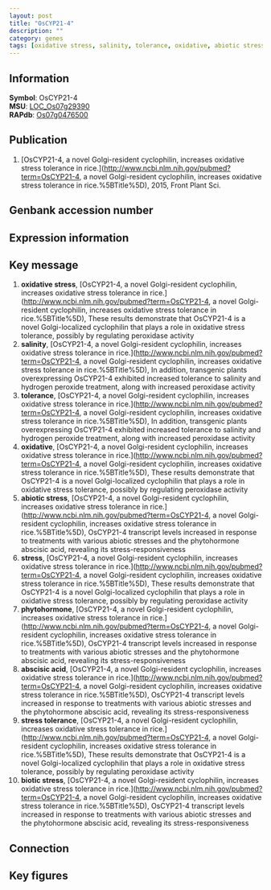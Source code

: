 ```yaml
---
layout: post
title: "OsCYP21-4"
description: ""
category: genes
tags: [oxidative stress, salinity, tolerance, oxidative, abiotic stress, stress, phytohormone, abscisic acid, stress tolerance, biotic stress]
---
```


## Information
__Symbol__: OsCYP21-4  
__MSU__: [LOC_Os07g29390](http://rice.plantbiology.msu.edu/cgi-bin/ORF_infopage.cgi?orf=LOC_Os07g29390)  
__RAPdb__: [Os07g0476500](http://rapdb.dna.affrc.go.jp/viewer/gbrowse_details/irgsp1?name=Os07g0476500)  

## Publication
1. [OsCYP21-4, a novel Golgi-resident cyclophilin, increases oxidative stress tolerance in rice.](http://www.ncbi.nlm.nih.gov/pubmed?term=OsCYP21-4, a novel Golgi-resident cyclophilin, increases oxidative stress tolerance in rice.%5BTitle%5D), 2015, Front Plant Sci.

## Genbank accession number

## Expression information

## Key message
1. __oxidative stress__, [OsCYP21-4, a novel Golgi-resident cyclophilin, increases oxidative stress tolerance in rice.](http://www.ncbi.nlm.nih.gov/pubmed?term=OsCYP21-4, a novel Golgi-resident cyclophilin, increases oxidative stress tolerance in rice.%5BTitle%5D),  These results demonstrate that OsCYP21-4 is a novel Golgi-localized cyclophilin that plays a role in oxidative stress tolerance, possibly by regulating peroxidase activity
2. __salinity__, [OsCYP21-4, a novel Golgi-resident cyclophilin, increases oxidative stress tolerance in rice.](http://www.ncbi.nlm.nih.gov/pubmed?term=OsCYP21-4, a novel Golgi-resident cyclophilin, increases oxidative stress tolerance in rice.%5BTitle%5D),  In addition, transgenic plants overexpressing OsCYP21-4 exhibited increased tolerance to salinity and hydrogen peroxide treatment, along with increased peroxidase activity
3. __tolerance__, [OsCYP21-4, a novel Golgi-resident cyclophilin, increases oxidative stress tolerance in rice.](http://www.ncbi.nlm.nih.gov/pubmed?term=OsCYP21-4, a novel Golgi-resident cyclophilin, increases oxidative stress tolerance in rice.%5BTitle%5D),  In addition, transgenic plants overexpressing OsCYP21-4 exhibited increased tolerance to salinity and hydrogen peroxide treatment, along with increased peroxidase activity
4. __oxidative__, [OsCYP21-4, a novel Golgi-resident cyclophilin, increases oxidative stress tolerance in rice.](http://www.ncbi.nlm.nih.gov/pubmed?term=OsCYP21-4, a novel Golgi-resident cyclophilin, increases oxidative stress tolerance in rice.%5BTitle%5D),  These results demonstrate that OsCYP21-4 is a novel Golgi-localized cyclophilin that plays a role in oxidative stress tolerance, possibly by regulating peroxidase activity
5. __abiotic stress__, [OsCYP21-4, a novel Golgi-resident cyclophilin, increases oxidative stress tolerance in rice.](http://www.ncbi.nlm.nih.gov/pubmed?term=OsCYP21-4, a novel Golgi-resident cyclophilin, increases oxidative stress tolerance in rice.%5BTitle%5D),  OsCYP21-4 transcript levels increased in response to treatments with various abiotic stresses and the phytohormone abscisic acid, revealing its stress-responsiveness
6. __stress__, [OsCYP21-4, a novel Golgi-resident cyclophilin, increases oxidative stress tolerance in rice.](http://www.ncbi.nlm.nih.gov/pubmed?term=OsCYP21-4, a novel Golgi-resident cyclophilin, increases oxidative stress tolerance in rice.%5BTitle%5D),  These results demonstrate that OsCYP21-4 is a novel Golgi-localized cyclophilin that plays a role in oxidative stress tolerance, possibly by regulating peroxidase activity
7. __phytohormone__, [OsCYP21-4, a novel Golgi-resident cyclophilin, increases oxidative stress tolerance in rice.](http://www.ncbi.nlm.nih.gov/pubmed?term=OsCYP21-4, a novel Golgi-resident cyclophilin, increases oxidative stress tolerance in rice.%5BTitle%5D),  OsCYP21-4 transcript levels increased in response to treatments with various abiotic stresses and the phytohormone abscisic acid, revealing its stress-responsiveness
8. __abscisic acid__, [OsCYP21-4, a novel Golgi-resident cyclophilin, increases oxidative stress tolerance in rice.](http://www.ncbi.nlm.nih.gov/pubmed?term=OsCYP21-4, a novel Golgi-resident cyclophilin, increases oxidative stress tolerance in rice.%5BTitle%5D),  OsCYP21-4 transcript levels increased in response to treatments with various abiotic stresses and the phytohormone abscisic acid, revealing its stress-responsiveness
9. __stress tolerance__, [OsCYP21-4, a novel Golgi-resident cyclophilin, increases oxidative stress tolerance in rice.](http://www.ncbi.nlm.nih.gov/pubmed?term=OsCYP21-4, a novel Golgi-resident cyclophilin, increases oxidative stress tolerance in rice.%5BTitle%5D),  These results demonstrate that OsCYP21-4 is a novel Golgi-localized cyclophilin that plays a role in oxidative stress tolerance, possibly by regulating peroxidase activity
10. __biotic stress__, [OsCYP21-4, a novel Golgi-resident cyclophilin, increases oxidative stress tolerance in rice.](http://www.ncbi.nlm.nih.gov/pubmed?term=OsCYP21-4, a novel Golgi-resident cyclophilin, increases oxidative stress tolerance in rice.%5BTitle%5D),  OsCYP21-4 transcript levels increased in response to treatments with various abiotic stresses and the phytohormone abscisic acid, revealing its stress-responsiveness

## Connection

## Key figures


